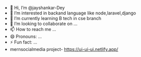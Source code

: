 - 👋 Hi, I’m @jayshankar-Dey
- 👀 I’m interested in backand language like node,laravel,django 
- 🌱 I’m currently learning B tech in cse branch
- 💞️ I’m looking to collaborate on ...
- 📫 How to reach me ...
- 😄 Pronouns: ...
- ⚡ Fun fact: ...
- mernsocialmedia project- https://ui-ui-ui.netlify.app/

<!---
jayshankar-Dey/jayshankar-Dey is a ✨ special ✨ repository because its `README.md` (this file) appears on your GitHub profile.
You can click the Preview link to take a look at your changes.
--->
